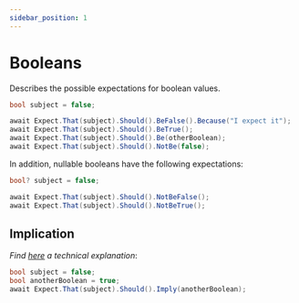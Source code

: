 ```yaml
---
sidebar_position: 1
---
```


# Booleans

Describes the possible expectations for boolean values.

```csharp
bool subject = false;

await Expect.That(subject).Should().BeFalse().Because("I expect it");
await Expect.That(subject).Should().BeTrue();
await Expect.That(subject).Should().Be(otherBoolean);
await Expect.That(subject).Should().NotBe(false);
```

In addition, nullable booleans have the following expectations:
```csharp
bool? subject = false;

await Expect.That(subject).Should().NotBeFalse();
await Expect.That(subject).Should().NotBeTrue();
```

## Implication
*Find [here](https://mathworld.wolfram.com/Implies.html) a technical explanation*:
```csharp
bool subject = false;
bool anotherBoolean = true;
await Expect.That(subject).Should().Imply(anotherBoolean);
```
